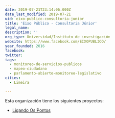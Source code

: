 ```yaml
---
date: 2019-07-21T23:14:06.000Z
date_last_modified: 2019-07-21
uid: eixo-publico-consultoria-junior
title: 'Eixo Público - Consultoria Júnior'
legal_name: 
description: ''
org_type: Universidad/Instituto de investigación
website: https://www.facebook.com/EIXOPUBLICO/
year_founded: 2016
facebook: 
twitter: 
tags:
  - monitoreo-de-servicios-publicos
  - mapeo-ciudadano
  - parlamento-abierto-monitoreo-legislativo
cities: 
  - Limeira

---
```


Esta organización tiene los siguientes proyectos:

- [Ligando Os Pontos](/proyectos/ligando-os-pontos)
